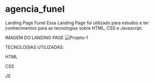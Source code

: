 # agencia_funel
Landing Page Funel
Essa Landing Page foi utilizado para estudos e ter conhecimentos para as tecnologias sobre HTML, CSS e Javascript.

IMAGEM DO LANDING PAGE
![Projeto-1](https://github.com/user-attachments/assets/0a74d400-0a98-488c-aaa1-3c6574769051)

TECNOLOGIAS UTILIZADAS:

HTML

CSS

JS
